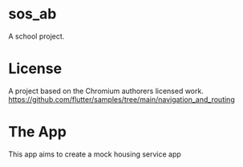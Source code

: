 # sos_ab
A school project.

# License
A project based on the Chromium authorers licensed work. https://github.com/flutter/samples/tree/main/navigation_and_routing

# The App
This app aims to create a mock housing service app